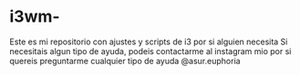 # i3wm-
Este es mi repositorio con ajustes y scripts de i3 por si alguien necesita
Si necesitais algun tipo de ayuda, podeis contactarme al instagram mio por si quereis preguntarme cualquier tipo de ayuda @asur.euphoria

